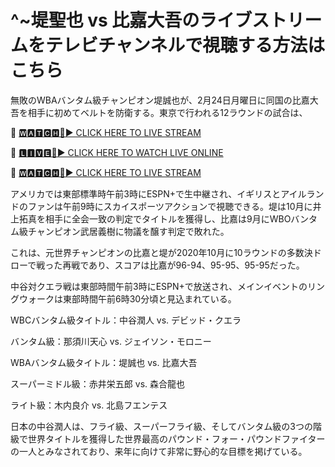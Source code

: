 # ^~堤聖也 vs 比嘉大吾のライブストリームをテレビチャンネルで視聴する方法はこちら
無敗のWBAバンタム級チャンピオン堤誠也が、2月24日月曜日に同国の比嘉大吾を相手に初めてベルトを防衛する。東京で行われる12ラウンドの試合は、

🔴 [🆆🅰🆃🅲🅷🔴▶️ CLICK HERE TO LIVE STREAM](https://boie-war-nai-keo.blogspot.com/)

🔴 [🅻🅸🆅🅴🔴▶️ CLICK HERE TO WATCH LIVE ONLINE](https://boie-war-nai-keo.blogspot.com/)

🔴 [🆆🅰🆃🅲🅷🔴▶️ CLICK HERE TO LIVE STREAM](https://boie-war-nai-keo.blogspot.com/)

アメリカでは東部標準時午前3時にESPN+で生中継され、イギリスとアイルランドのファンは午前9時にスカイスポーツアクションで視聴できる。堤は10月に井上拓真を相手に全会一致の判定でタイトルを獲得し、比嘉は9月にWBOバンタム級チャンピオン武居義樹に物議を醸す判定で敗れた。

これは、元世界チャンピオンの比嘉と堤が2020年10月に10ラウンドの多数決ドローで戦った再戦であり、スコアは比嘉が96-94、95-95、95-95だった。

中谷対クエラ戦は東部時間午前3時にESPN+で放送され、メインイベントのリングウォークは東部時間午前6時30分頃と見込まれている。

WBCバンタム級タイトル：中谷潤人 vs. デビッド・クエラ

バンタム級：那須川天心 vs. ジェイソン・モロニー

WBAバンタム級タイトル：堤誠也 vs. 比嘉大吾

スーパーミドル級：赤井栄五郎 vs. 森合龍也

ライト級：木内良介 vs. 北島フエンテス

日本の中谷潤人は、フライ級、スーパーフライ級、そしてバンタム級の3つの階級で世界タイトルを獲得した世界最高のパウンド・フォー・パウンドファイターの一人とみなされており、来年に向けて非常に野心的な目標を掲げている。
